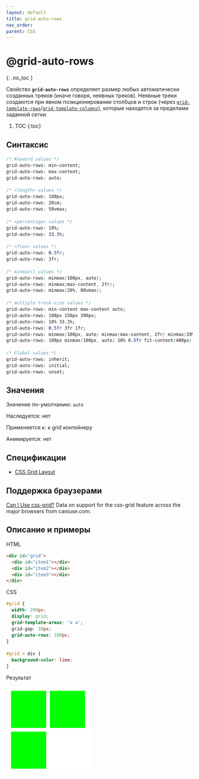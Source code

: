 ```yaml
---
layout: default
title: grid-auto-rows
nav_order:
parent: CSS
---
```


<!-- prettier-ignore-start -->
# @grid-auto-rows
{: .no_toc }
<!-- prettier-ignore-end -->

Свойство **`grid-auto-rows`** определяет размер любых автоматически созданных треков (иначе говоря, неявных треков). Неявные треки создаются при явном позиционировании столбцов и строк (через [`grid-template-rows`](/css/grid-template-rows/)/[`grid-template-columns`](/css/grid-template-columns/)), которые находятся за пределами заданной сетки.

<!-- prettier-ignore -->
1. TOC
{:toc}

## Синтаксис

```css
/* Keyword values */
grid-auto-rows: min-content;
grid-auto-rows: max-content;
grid-auto-rows: auto;

/* <length> values */
grid-auto-rows: 100px;
grid-auto-rows: 20cm;
grid-auto-rows: 50vmax;

/* <percentage> values */
grid-auto-rows: 10%;
grid-auto-rows: 33.3%;

/* <flex> values */
grid-auto-rows: 0.5fr;
grid-auto-rows: 3fr;

/* minmax() values */
grid-auto-rows: minmax(100px, auto);
grid-auto-rows: minmax(max-content, 2fr);
grid-auto-rows: minmax(20%, 80vmax);

/* multiple track-size values */
grid-auto-rows: min-content max-content auto;
grid-auto-rows: 100px 150px 390px;
grid-auto-rows: 10% 33.3%;
grid-auto-rows: 0.5fr 3fr 1fr;
grid-auto-rows: minmax(100px, auto) minmax(max-content, 2fr) minmax(20%, 80vmax);
grid-auto-rows: 100px minmax(100px, auto) 10% 0.5fr fit-content(400px);

/* Global values */
grid-auto-rows: inherit;
grid-auto-rows: initial;
grid-auto-rows: unset;
```

## Значения

Значение по-умолчанию: `auto`

Наследуется: нет

Применяется к: к grid контейнеру

Анимируется: нет

## Спецификации

- [CSS Grid Layout](https://drafts.csswg.org/css-grid/#propdef-grid-auto-rows)

## Поддержка браузерами

<p class="ciu_embed" data-feature="css-grid" data-periods="future_1,current,past_1,past_2">
  <a href="http://caniuse.com/#feat=css-grid">Can I Use css-grid?</a> Data on support for the css-grid feature across the major browsers from caniuse.com.
</p>

## Описание и примеры

HTML

```html
<div id="grid">
  <div id="item1"></div>
  <div id="item2"></div>
  <div id="item3"></div>
</div>
```

CSS

```css
#grid {
  width: 200px;
  display: grid;
  grid-template-areas: 'a a';
  grid-gap: 10px;
  grid-auto-rows: 100px;
}

#grid > div {
  background-color: lime;
}
```

Результат

![Пример использования свойства grid-auto-rows](grid-auto-rows.png)
